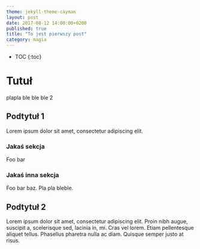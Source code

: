 ```yaml
---
theme: jekyll-theme-cayman
layout: post
date: 2017-08-12 14:00:00+0200
published: true
title: "To jest pierwszy post"
category: magia
---
```


* TOC
{:toc}

# Tutuł

plapla ble ble ble 2

## Podtytuł 1

Lorem ipsum dolor sit amet, consectetur adipiscing elit.

### Jakaś sekcja

Foo bar

### Jakaś inna sekcja

Foo bar baz. Pla pla bleble.


## Podtytuł 2

Lorem ipsum dolor sit amet, consectetur adipiscing elit. 
Proin nibh augue, suscipit a, scelerisque sed, lacinia in, mi. 
Cras vel lorem. Etiam pellentesque aliquet tellus.
Phasellus pharetra nulla ac diam. Quisque semper justo at risus.
